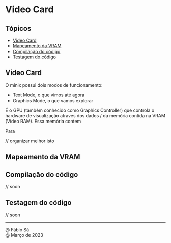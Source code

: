 # Video Card

## Tópicos

- [Video Card](#video-card)
- [Mapeamento da VRAM](#mapeamento-da-vram)
- [Compilação do código](#compilação-do-código)
- [Testagem do código](#testagem-do-código)

## Video Card

O minix possui dois modos de funcionamento:
- Text Mode, o que vimos até agora
- Graphics Mode, o que vamos explorar

É o GPU (também conhecido como Graphics Controller) que controla o hardware de visualização através dos dados / da memória contida na VRAM (Video RAM). Essa memória contem

Para

// organizar melhor isto

## Mapeamento da VRAM


## Compilação do código

// soon

## Testagem do código

// soon

---

@ Fábio Sá <br>
@ Março de 2023